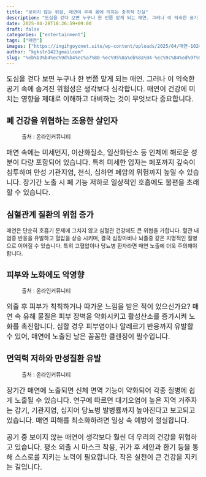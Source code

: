 ```yaml
---
title: "보이지 않는 위험, 매연이 우리 몸에 끼치는 충격적 진실"
description: "도심을 걷다 보면 누구나 한 번쯤 맡게 되는 매연. 그러나 이 익숙한 공기 속에 숨겨진 위험성은 생각보다 심각합니다. 매연이 건강에 미치는 영향을 제대로 이해하고 대비하는 것이 무엇보다 중요합니다."
date: 2025-04-28T18:26:59+09:00
draft: false
categories: ["entertainment"]
tags: ["매연"]
images: ["https://ingihgoyonet.site/wp-content/uploads/2025/04/매연-1024x683.png", "https://ingihgoyonet.site/wp-content/uploads/2025/04/피부따가움-1024x683.png", "https://ingihgoyonet.site/wp-content/uploads/2025/04/기침-1024x683.png"]
author: "kgkstn1423gmailcom"
slug: "%eb%b3%b4%ec%9d%b4%ec%a7%80-%ec%95%8a%eb%8a%94-%ec%9c%84%ed%97%98-%eb%a7%a4%ec%97%b0%ec%9d%b4-%ec%9a%b0%eb%a6%ac-%eb%aa%b8%ec%97%90-%eb%81%bc%ec%b9%98%eb%8a%94-%ec%b6%a9%ea%b2%a9%ec%a0%81-%ec%a7%84"
---
```


<p style="font-size:18px">도심을 걷다 보면 누구나 한 번쯤 맡게 되는 매연. 그러나 이 익숙한 공기 속에 숨겨진 위험성은 생각보다 심각합니다. 매연이 건강에 미치는 영향을 제대로 이해하고 대비하는 것이 무엇보다 중요합니다.</p> <h2 >폐 건강을 위협하는 조용한 살인자</h2> <figure ><img src="https://ingihgoyonet.site/wp-content/uploads/2025/04/매연-1024x683.png" alt="" style="aspect-ratio:16/9;object-fit:cover"/><figcaption >출처 : 온라인커뮤니티</figcaption></figure> <p style="font-size:18px">매연 속에는 미세먼지, 이산화질소, 일산화탄소 등 인체에 해로운 성분이 다량 포함되어 있습니다. 특히 미세한 입자는 폐포까지 깊숙이 침투하여 만성 기관지염, 천식, 심하면 폐암의 위험까지 높일 수 있습니다. 장기간 노출 시 폐 기능 저하로 일상적인 호흡에도 불편을 초래할 수 있습니다.</p> <h2 >심혈관계 질환의 위험 증가</h2> <p>매연은 단순히 호흡기 문제에 그치지 않고 심혈관 건강에도 큰 위협을 가합니다. 혈관 내 염증 반응을 유발하고 혈압을 상승 시키며, 결국 심장마비나 뇌졸중 같은 치명적인 질병으로 이어질 수 있습니다. 특히 고혈압이나 당뇨병 환자라면 매연 노출에 더욱 주의해야 합니다.</p> <h2 >피부와 노화에도 악영향</h2> <figure ><img src="https://ingihgoyonet.site/wp-content/uploads/2025/04/피부따가움-1024x683.png" alt="" style="aspect-ratio:16/9;object-fit:cover"/><figcaption >출처 : 온라인커뮤니티</figcaption></figure> <p style="font-size:18px">외출 후 피부가 칙칙하거나 따가운 느낌을 받은 적이 있으신가요? 매연 속 유해 물질은 피부 장벽을 약화시키고 활성산소를 증가시켜 노화를 촉진합니다. 심할 경우 피부염이나 알레르기 반응까지 유발할 수 있어, 매연에 노출된 날은 꼼꼼한 클렌징이 필수입니다.</p> <h2 >면역력 저하와 만성질환 유발</h2> <figure ><img src="https://ingihgoyonet.site/wp-content/uploads/2025/04/기침-1024x683.png" alt="" style="aspect-ratio:16/9;object-fit:cover"/><figcaption >출처 : 온라인커뮤니티</figcaption></figure> <p style="font-size:18px">장기간 매연에 노출되면 신체 면역 기능이 약화되어 각종 질병에 쉽게 노출될 수 있습니다. 연구에 따르면 대기오염이 높은 지역 거주자는 감기, 기관지염, 심지어 당뇨병 발병률까지 높아진다고 보고되고 있습니다. 매연 피해를 최소화하려면 일상 속 예방이 절실합니다.</p> <p style="font-size:18px">공기 중 보이지 않는 매연이 생각보다 훨씬 더 우리의 건강을 위협하고 있습니다. 평소 외출 시 마스크 착용, 귀가 후 세안과 환기 등을 통해 스스로를 지키는 노력이 필요합니다. 작은 실천이 큰 건강을 지키는 길입니다.</p>